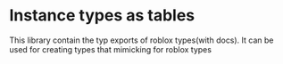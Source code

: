 # Instance types as tables

This library contain the typ exports of roblox types(with docs). It can be used for creating types that mimicking for roblox types

